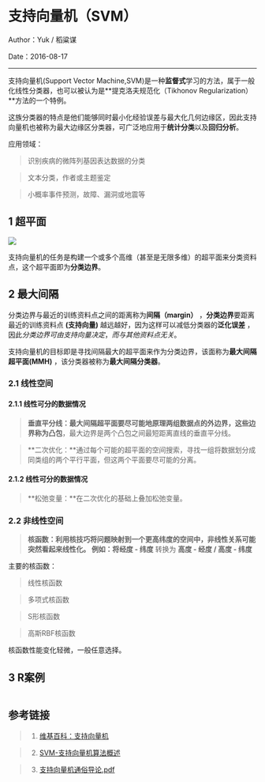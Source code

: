 # 支持向量机（SVM）

Author：Yuk / 稻粱谋

Date：2016-08-17

---

支持向量机(Support Vector Machine,SVM)是一种**监督式**学习的方法，属于一般化线性分类器，也可以被认为是**提克洛夫规范化（Tikhonov Regularization）**方法的一个特例。

这族分类器的特点是他们能够同时最小化经验误差与最大化几何边缘区，因此支持向量机也被称为最大边缘区分类器，可广泛地应用于**统计分类**以及**回归分析**。

应用领域：
> 识别疾病的微阵列基因表达数据的分类

> 文本分类，作者或主题鉴定

> 小概率事件预测，故障、漏洞或地震等

## 1 超平面
![](http://images.blogjava.net/blogjava_net/zhenandaci/WindowsLiveWriter/SVMRefresh_9B92/image_2.png)

支持向量机的任务是构建一个或多个高维（甚至是无限多维）的超平面来分类资料点，这个超平面即为**分类边界**。

## 2 最大间隔
分类边界与最近的训练资料点之间的距离称为**间隔（margin）** ，**分类边界**要距离最近的训练资料点 **(支持向量)** 越远越好，因为这样可以减低分类器的**泛化误差** ，因此*分类边界可由支持向量决定*，*而与其他资料点无关*。

支持向量机的目标即是寻找间隔最大的超平面来作为分类边界，该面称为**最大间隔超平面(MMH)** ，该分类器被称为**最大间隔分类器**。

### 2.1 线性空间
#### 2.1.1 线性可分的数据情况
> **垂直平分线：**最大间隔超平面要尽可能地原理两组数据点的外边界，这些边界称为**凸包**，最大边界是两个凸包之间最短距离直线的垂直平分线。

> **二次优化：**通过每个可能的超平面的空间搜索，寻找一组将数据划分成同类组的两个平行平面，但这两个平面要尽可能的分离。

#### 2.1.2 线性可分的数据情况
> **松弛变量：**在二次优化的基础上叠加松弛变量。

### 2.2 非线性空间
> **核函数：**利用核技巧将问题映射到一个更高纬度的空间中，非线性关系可能突然看起来线性化。
例如：将**经度 - 纬度** 转换为 **高度 - 经度 / 高度 - 纬度**

主要的核函数：
> 线性核函数

> 多项式核函数

> S形核函数

> 高斯RBF核函数

核函数性能变化轻微，一般任意选择。

## 3 R案例

```

```



## 参考链接
> 1. [维基百科：支持向量机](https://zh.wikipedia.org/wiki/%E6%94%AF%E6%8C%81%E5%90%91%E9%87%8F%E6%9C%BA)

> 2. [SVM-支持向量机算法概述](http://blog.csdn.net/passball/article/details/7661887/)

> 3. [支持向量机通俗导论.pdf](https://www.google.com/url?sa=t&rct=j&q=&esrc=s&source=web&cd=4&cad=rja&uact=8&ved=0ahUKEwi7sPna3sfOAhVV-2MKHeCnBGMQFghCMAM&url=https%3A%2F%2Fraw.githubusercontent.com%2Fliuzheng712%2FIntro2SVM%2Fmaster%2FIntro2SVM.pdf&usg=AFQjCNE6UNjPn6Z7dofHZg-HUs_Yg6zWVQ) 